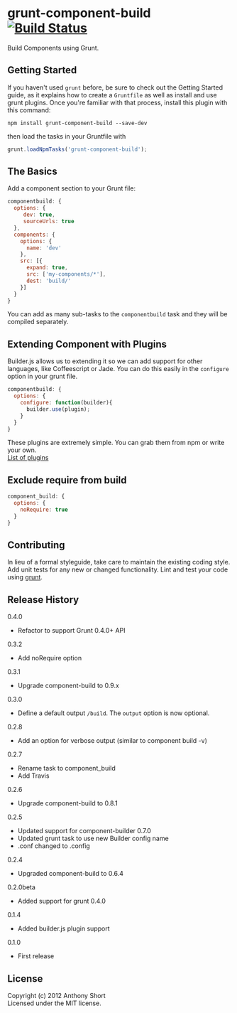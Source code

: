 # grunt-component-build [![Build Status](https://travis-ci.org/anthonyshort/grunt-component-build.png)](https://travis-ci.org/anthonyshort/grunt-component-build)

Build Components using Grunt.

## Getting Started

If you haven't used `grunt` before, be sure to check out the Getting Started guide, as it explains how to create a `Gruntfile` as well as install and use grunt plugins. Once you're familiar with that process, install this plugin with this command:

```shell
npm install grunt-component-build --save-dev
```
then load the tasks in your Gruntfile with

```javascript
grunt.loadNpmTasks('grunt-component-build');
```

[grunt]: https://github.com/cowboy/grunt
[getting_started]: https://github.com/gruntjs/grunt/wiki/Getting-started

## The Basics

Add a component section to your Grunt file:

```js
componentbuild: {
  options: {
     dev: true,
     sourceUrls: true
  },
  components: {
    options: {
      name: 'dev'
    },
    src: [{
      expand: true,
      src: ['my-components/*'],
      dest: 'build/'
    }]
  }
}
```

You can add as many sub-tasks to the `componentbuild` task and they will be compiled separately.

## Extending Component with Plugins

Builder.js allows us to extending it so we can add support for other languages, like Coffeescript or Jade. You can do this easily in the `configure` option in your grunt file.

```js
componentbuild: {
  options: {
    configure: function(builder){
      builder.use(plugin);
    }
  }
}
```

These plugins are extremely simple. You can grab them from npm or write your own.  
[List of plugins](https://github.com/component/component/wiki/Plugins)

## Exclude require from build

```js
component_build: {
  options: {
    noRequire: true
  }
}
```

## Contributing
In lieu of a formal styleguide, take care to maintain the existing coding style. Add unit tests for any new or changed functionality. Lint and test your code using [grunt][grunt].

## Release History
0.4.0
- Refactor to support Grunt 0.4.0+ API

0.3.2  
- Add noRequire option

0.3.1  
- Upgrade component-build to 0.9.x  

0.3.0  
- Define a default output `/build`. The `output` option is now optional.

0.2.8  
- Add an option for verbose output (similar to component build -v)

0.2.7  
- Rename task to component_build  
- Add Travis

0.2.6  
- Upgrade component-build to 0.8.1  

0.2.5  
- Updated support for component-builder 0.7.0  
- Updated grunt task to use new Builder config name  
- .conf changed to .config

0.2.4  
- Upgraded component-build to 0.6.4

0.2.0beta  
- Added support for grunt 0.4.0  

0.1.4  
- Added builder.js plugin support  

0.1.0  
- First release  

## License
Copyright (c) 2012 Anthony Short  
Licensed under the MIT license.
